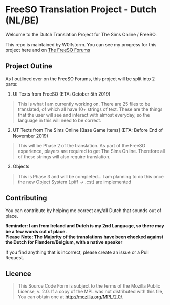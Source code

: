 # FreeSO Translation Project - Dutch (NL/BE)
Welcome to the Dutch Translation Project for The Sims Online / FreeSO.

This repo is maintained by W0lfstorm. You can see my progress for this project here and on [The FreeSO Forums](http://forum.freeso.org/threads/wip-dutch-translations-v0-1.6494/#post-31765)

## Project Outine

As I outlined over on the FreeSO Forums, this project will be split into 2 parts:

1. UI Texts from FreeSO (ETA: October 5th 2019)  
> This is what I am currently working on. There are 25 files to be translated, of which all have 10+ strings of text. These are the things that the user will see and interact with almost everyday, so the language in this will need to be correct. 


2. UT Texts from The Sims Online [Base Game Items] (ETA: Before End of November 2019)  
> This will be Phase 2 of the translation. As part of the FreeSO experience, players are required to get The Sims Online. Therefore all of these strings will also require translation.

3. Objects  
> This is Phase 3 and will be completed... I am planning to do this once the new Object System (.piff -> .cst) are implemented

## Contributing
You can contribute by helping me correct any/all Dutch that sounds out of place. 

**Reminder: I am from Ireland and Dutch is my 2nd Language, so there may be a few words out of place.   
Please Note: The Majority of the translations have been checked against the Dutch for Flanders/Belgium, with a native speaker**

If you find anything that is incorrect, please create an issue or a Pull Request. 

## Licence
> This Source Code Form is subject to the terms of the Mozilla Public License, v. 2.0.
> If a copy of the MPL was not distributed with this file, You can obtain one at
> http://mozilla.org/MPL/2.0/.
